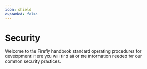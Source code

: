 ```yaml
---
icon: shield
expanded: false
---
```


# Security

Welcome to the Firefly handbook standard operating procedures for development! Here you will find all of the information needed for our common security practices.
